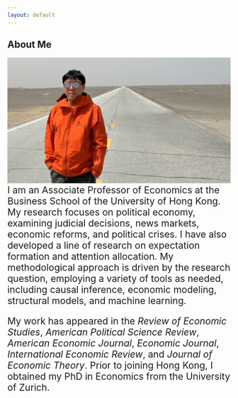 ```yaml
---
layout: default
---
```


## About Me

<img class="full-width-image" src="/image/hengchen-2025-april.jpg">

<div style="font-size: 1.5em;">
I am an Associate Professor of Economics at the Business School of the University of Hong Kong. My research focuses on political economy, examining judicial decisions, news markets, economic reforms, and political crises. I have also developed a line of research on expectation formation and attention allocation. My methodological approach is driven by the research question, employing a variety of tools as needed, including causal inference, economic modeling, structural models, and machine learning.


My work has appeared in the *Review of Economic Studies*, *American Political Science Review*, *American Economic Journal*, *Economic Journal*, *International Economic Review*, and *Journal of Economic Theory*. Prior to joining Hong Kong, I obtained my PhD in Economics from the University of Zurich.
</div>
